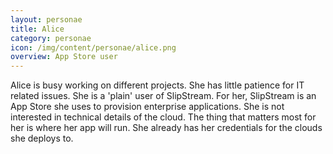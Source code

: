 ```yaml
---
layout: personae
title: Alice
category: personae
icon: /img/content/personae/alice.png
overview: App Store user
---
```


Alice is busy working on different projects. She has little patience for IT related issues. She is a 'plain' user of SlipStream. For her, SlipStream is an App Store she uses to provision enterprise applications. She is not interested in technical details of the cloud. The thing that matters most for her is where  her app will run. She already has her credentials for the clouds she deploys to.
